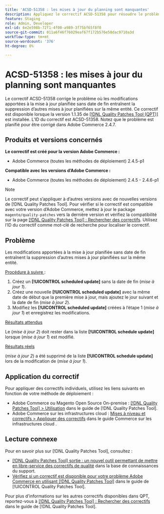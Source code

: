 ```yaml
---
title: 'ACSD-51358 : les mises à jour du planning sont manquantes'
description: Appliquez le correctif ACSD-51358 pour résoudre le problème d’Adobe Commerce où les modifications apportées à la mise à jour planifiée sans date de fin entraînent la suppression d’autres mises à jour planifiées sur la même entité.
feature: Staging
role: Admin, Developer
exl-id: 6e2e598b-72f1-4f00-a989-3f75bf65f8f0
source-git-commit: 011a6f46f76029eaf67f172b576e58dac9710a3d
workflow-type: tm+mt
source-wordcount: '376'
ht-degree: 0%

---
```


# ACSD-51358 : les mises à jour du planning sont manquantes

Le correctif ACSD-51358 corrige le problème où les modifications apportées à la mise à jour planifiée sans date de fin entraînent la suppression d’autres mises à jour planifiées sur la même entité. Ce correctif est disponible lorsque la version 1.1.35 de [[!DNL Quality Patches Tool (QPT)]](https://experienceleague.adobe.com/en/docs/commerce-operations/tools/quality-patches-tool/quality-patches-tool-to-self-serve-quality-patches) est installée. L’ID du correctif est ACSD-51358. Notez que le problème est planifié pour être corrigé dans Adobe Commerce 2.4.7.

## Produits et versions concernés

**Le correctif est créé pour la version Adobe Commerce :**

* Adobe Commerce (toutes les méthodes de déploiement) 2.4.5-p1

**Compatible avec les versions d’Adobe Commerce :**

* Adobe Commerce (toutes les méthodes de déploiement) 2.4.5 - 2.4.6-p1

>[!NOTE]
>
>Le correctif peut s’appliquer à d’autres versions avec de nouvelles versions de [!DNL Quality Patches Tool]. Pour vérifier si le correctif est compatible avec votre version d’Adobe Commerce, mettez à jour le package `magento/quality-patches` vers la dernière version et vérifiez la compatibilité sur la page [[!DNL Quality Patches Tool] : Rechercher des correctifs](https://experienceleague.adobe.com/tools/commerce-quality-patches/index.html). Utilisez l’ID du correctif comme mot-clé de recherche pour localiser le correctif.

## Problème

Les modifications apportées à la mise à jour planifiée sans date de fin entraînent la suppression d’autres mises à jour planifiées sur la même entité.

<u>Procédure à suivre </u> :

1. Créez un **[!UICONTROL scheduled update]** sans la date de fin (*mise à jour 1*).
1. Créez une nouvelle **[!UICONTROL scheduled update]** avec la même date de début que la première mise à jour, mais ajoutez le jour suivant et la date de fin (*mise à jour 2*).
1. Modifiez les **[!UICONTROL scheduled update]** créées à l’étape 1 (*mise à jour 1*) et enregistrez les modifications.

<u>Résultats attendus</u>

Le (*mise à jour 2*) doit rester dans la liste **[!UICONTROL schedule update]** lorsque (*mise à jour 1*) est modifié.

<u>Résultats réels</u>

(*mise à jour 2*) a été supprimé de la liste **[!UICONTROL schedule update]** lors de la modification de (*mise à jour 1*).

## Application du correctif

Pour appliquer des correctifs individuels, utilisez les liens suivants en fonction de votre méthode de déploiement :

* Adobe Commerce ou Magento Open Source On-premise : [[!DNL Quality Patches Tool] > Utilisation](/help/tools/quality-patches-tool/usage.md) dans le guide de [!DNL Quality Patches Tool].
* Adobe Commerce sur les infrastructures cloud : [Mises à niveau et correctifs > Appliquer des correctifs](https://experienceleague.adobe.com/docs/commerce-cloud-service/user-guide/develop/upgrade/apply-patches.html) dans le guide Commerce sur les infrastructures cloud .

## Lecture connexe

Pour en savoir plus sur [!DNL Quality Patches Tool], consultez :

* [[!DNL Quality Patches Tool] sortie : un nouvel outil permettant de mettre en libre-service des correctifs de qualité](https://experienceleague.adobe.com/en/docs/commerce-operations/tools/quality-patches-tool/quality-patches-tool-to-self-serve-quality-patches) dans la base de connaissances du support.
* [Vérifiez si un correctif est disponible pour votre problème Adobe Commerce en utilisant [!DNL Quality Patches Tool]](/help/tools/quality-patches-tool/patches-available-in-qpt/check-patch-for-magento-issue-with-magento-quality-patches.md) dans le guide de [!UICONTROL Quality Patches Tool].


Pour plus d’informations sur les autres correctifs disponibles dans QPT, reportez-vous à [[!DNL Quality Patches Tool] : Rechercher des correctifs](<https://experienceleague.adobe.com/tools/commerce-quality-patches/index.html>) dans le guide de [!DNL Quality Patches Tool].
